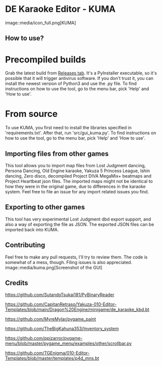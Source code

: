 # DE Karaoke Editor - KUMA
image::media/icon_full.png[KUMA]
## How to use?
# Precompiled builds
Grab the latest build from [Releases tab](https://github.com/Timo654/kuma/releases/tag/latest).
It's a PyInstaller executable, so it's possible that it will trigger antivirus software. If you don't trust it, you can install the newest version of Python3 and use the .py file.
To find instructions on how to use the tool, go to the menu bar, pick 'Help' and 'How to use'.

# From source
To use KUMA, you first need to install the libraries specified in 'requirements.txt'.
After that, run 'src/gui_kuma.py'. 
To find instructions on how to use the tool, go to the menu bar, pick 'Help' and 'How to use'.

## Importing files from other games
This tool allows you to import map files from Lost Judgment dancing, Persona Dancing, Old Engine karaoke, Yakuza 5 Princess League, Ishin dancing, Zero disco, decompiled Project DIVA MegaMix+ beatmaps and Project Heartbeat json files.
The imported maps might not be identical to how they were in the original game, due to differences in the karaoke system. Feel free to file an issue for any import related issues you find. 

## Exporting to other games
This tool has very experimental Lost Judgment dbd export support, and also a way of exporting the file as JSON. The exported JSON files can be imported back into KUMA. 

## Contributing
Feel free to make any pull requests, I'll try to review them. The code is somewhat of a mess, though. Filing issues is also appreciated.
image::media/kuma.png[Screenshot of the GUI]
## Credits
https://github.com/SutandoTsukai181/PyBinaryReader

https://github.com/CapitanRetraso/Yakuza-010-Editor-Templates/blob/main/Dragon%20Engine/minigame/de_karaoke_kbd.bt

https://github.com/MyreMylar/pygame_paint

https://github.com/TheBigKahuna353/Inventory_system

https://github.com/ppizarror/pygame-menu/blob/master/pygame_menu/examples/other/scrollbar.py

https://github.com/TGEnigma/010-Editor-Templates/blob/master/templates/p4d_mns.bt
